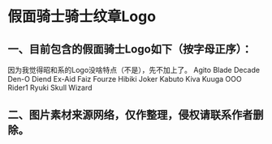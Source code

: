 # 假面骑士骑士纹章Logo
## 一、目前包含的假面骑士Logo如下（按字母正序）：
因为我觉得昭和系的Logo没啥特点（不是），先不加上了。
Agito
Blade
Decade
Den-O
Diend
Ex-Aid
Faiz
Fourze
Hibiki
Joker
Kabuto
Kiva
Kuuga
OOO
Rider1
Ryuki
Skull
Wizard
## 二、图片素材来源网络，仅作整理，侵权请联系作者删除。
